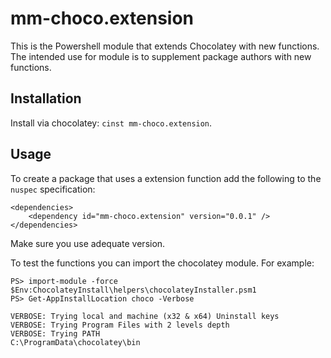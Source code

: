 # mm-choco.extension


This is the Powershell module that extends Chocolatey with new functions. The intended use for module is to supplement package authors with new functions.


## Installation

Install via chocolatey: `cinst mm-choco.extension`. 


## Usage

To create a package that uses a extension function add the following to the `nuspec` specification:

    <dependencies>
        <dependency id="mm-choco.extension" version="0.0.1" />
    </dependencies>

Make sure you use adequate version.

To test the functions you can import the chocolatey module. For example:


    PS> import-module -force $Env:ChocolateyInstall\helpers\chocolateyInstaller.psm1
    PS> Get-AppInstallLocation choco -Verbose

    VERBOSE: Trying local and machine (x32 & x64) Uninstall keys
    VERBOSE: Trying Program Files with 2 levels depth
    VERBOSE: Trying PATH
    C:\ProgramData\chocolatey\bin
